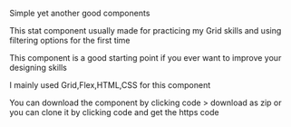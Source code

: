 Simple yet another good components

This stat component usually made for practicing my Grid skills and using filtering options for the first time

This component is a good starting point if you ever want to improve your designing skills

I mainly used Grid,Flex,HTML,CSS for this component

You can download the component by clicking code > download as zip or you can clone it by clicking code and get the https code
